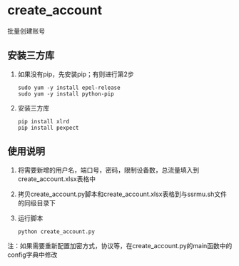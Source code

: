 # create_account

批量创建账号

## 安装三方库

1. 如果没有pip，先安装pip；有则进行第2步

   ```
   sudo yum -y install epel-release
   sudo yum -y install python-pip
   ```

2. 安装三方库

   ```
   pip install xlrd
   pip install pexpect
   ```

## 使用说明

1. 将需要新增的用户名，端口号，密码，限制设备数，总流量填入到create_account.xlsx表格中

2. 拷贝create_account.py脚本和create_account.xlsx表格到与ssrmu.sh文件的同级目录下

3. 运行脚本

   ```
   python create_account.py
   ```

注：如果需要重新配置加密方式，协议等，在create_account.py的main函数中的config字典中修改